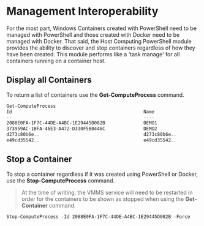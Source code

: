 # Management Interoperability

For the most part, Windows Containers created with PowerShell need to be managed with PowerShell and those created with Docker need to be managed with Docker. That said, the Host Computing PowerShell module provides the ability to discover and stop containers regardless of how they have been created. This module performs like a 'task manage' for all containers running on a container host.

## Display all Containers

To return a list of containers use the **Get-ComputeProcess** command.

```powershell
Get-ComputeProcess
Id                                                Name                                      Owner       Type
--                                                ----                                      -----       ----
2088E0FA-1F7C-44DE-A4BC-1E29445D082B              DEMO1                                     VMMS   Container
373959AC-1BFA-46E3-A472-D330F5B0446C              DEMO2                                     VMMS   Container
d273c80b6e.. 									  d273c80b6e.. 								docker Container
e49cd35542.. 									  e49cd35542.. 								docker Container
```

## Stop a Container

To stop a container regardless if it was created using PowerShell or Docker, use the **Stop-ComputeProcess** command.

> At the time of writing, the VMMS service will need to be restarted in order for the containers to be shown as stopped when using the **Get-Container** command.

```powershell
Stop-ComputeProcess -Id 2088E0FA-1F7C-44DE-A4BC-1E29445D082B -Force
```
